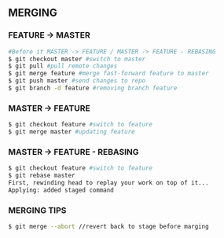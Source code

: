 ## MERGING 
### FEATURE -> MASTER ###
```bash
#Before it MASTER -> FEATURE / MASTER -> FEATURE - REBASING
$ git checkout master #switch to master
$ git pull #pull remote changes
$ git merge feature #merge fast-forward feature to master 
$ git push master #send changes to repo
$ git branch -d feature #removing branch feature
```
### MASTER -> FEATURE ###
```bash
$ git checkout feature #switch to feature
$ git merge master #updating feature
```
### MASTER -> FEATURE - REBASING ###
```bash
$ git checkout feature #switch to feature
$ git rebase master
First, rewinding head to replay your work on top of it... 
Applying: added staged command
```

### MERGING TIPS ###
```bash
$ git merge --abort //revert back to stage before marging
```